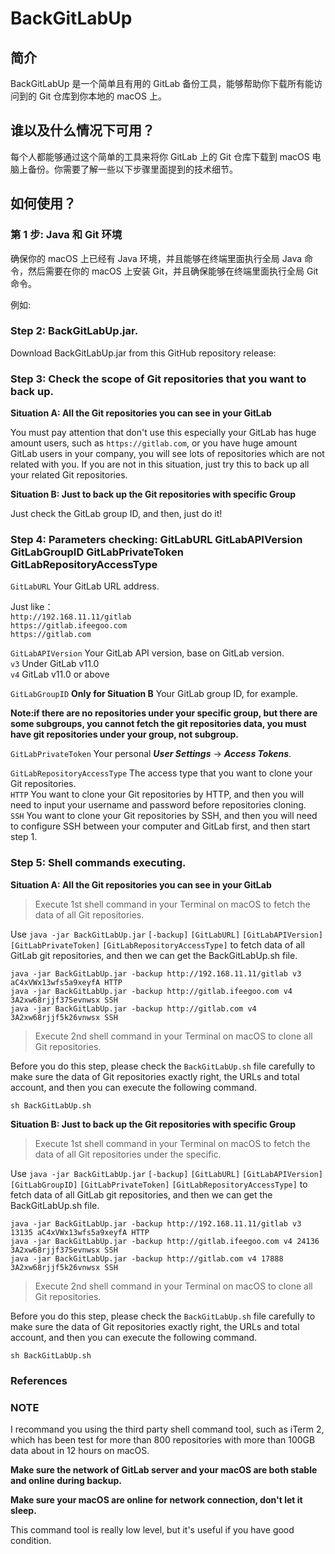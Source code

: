 # BackGitLabUp

## 简介

BackGitLabUp 是一个简单且有用的 GitLab 备份工具，能够帮助你下载所有能访问到的 Git 仓库到你本地的 macOS 上。

## 谁以及什么情况下可用？

每个人都能够通过这个简单的工具来将你 GitLab 上的 Git 仓库下载到 macOS 电脑上备份。你需要了解一些以下步骤里面提到的技术细节。

## 如何使用？

### 第 1 步: Java 和 Git 环境

确保你的 macOS 上已经有 Java 环境，并且能够在终端里面执行全局 Java 命令，然后需要在你的 macOS 上安装 Git，并且确保能够在终端里面执行全局 Git 命令。

例如:

### Step 2: BackGitLabUp.jar.

Download BackGitLabUp.jar from this GitHub repository release:

### Step 3: Check the scope of Git repositories that you want to back up.

**Situation A: All the Git repositories you can see in your GitLab**

You must pay attention that don't use this especially your GitLab has huge amount users, such as `https://gitlab.com`, or you have huge amount GitLab users in your company, you will see lots of repositories which are not related with you. If you are not in this situation, just try this to back up all your related Git repositories.

**Situation B: Just to back up the Git repositories with specific Group**

Just check the GitLab group ID, and then, just do it!

### Step 4: Parameters checking: GitLabURL GitLabAPIVersion GitLabGroupID GitLabPrivateToken GitLabRepositoryAccessType

`GitLabURL` Your GitLab URL address.

Just like：  
`http://192.168.11.11/gitlab`  
`https://gitlab.ifeegoo.com`  
`https://gitlab.com`

`GitLabAPIVersion` Your GitLab API version, base on GitLab version.  
`v3` Under GitLab v11.0  
`v4` GitLab v11.0 or above

`GitLabGroupID` **Only for Situation B** Your GitLab group ID, for example. 

**Note:if there are no repositories under your specific group, but there are some subgroups, you cannot fetch the git repositories data, you must have git repositories under your group, not subgroup.**


`GitLabPrivateToken` Your personal ***User Settings*** -> ***Access Tokens***.


`GitLabRepositoryAccessType` The access type that you want to clone your Git repositories.  
`HTTP` You want to clone your Git repositories by HTTP, and then you will need to input your username and password before repositories cloning.  
`SSH` You want to clone your Git repositories by SSH, and then you will need to configure SSH between your computer and GitLab first, and then start step 1.

### Step 5: Shell commands executing.

**Situation A: All the Git repositories you can see in your GitLab**

> Execute 1st shell command in your Terminal on macOS to fetch the data of all Git repositories.

Use `java -jar BackGitLabUp.jar` `[-backup]` `[GitLabURL]` `[GitLabAPIVersion]` `[GitLabPrivateToken]` `[GitLabRepositoryAccessType]` to fetch data of all GitLab git repositories, and then we can get the BackGitLabUp.sh file.

`java -jar BackGitLabUp.jar -backup http://192.168.11.11/gitlab v3 aC4xVWx13wfs5a9xeyfA HTTP`  
`java -jar BackGitLabUp.jar -backup http://gitlab.ifeegoo.com v4 3A2xw68rjjf37Sevnwsx SSH`  
`java -jar BackGitLabUp.jar -backup http://gitlab.com v4 3A2xw68rjjf5k26vnwsx SSH`

> Execute 2nd shell command in your Terminal on macOS to clone all Git repositories.  

Before you do this step, please check the `BackGitLabUp.sh` file carefully to make sure the data of Git repositories exactly right, the URLs and total account, and then you can execute the following command.

`sh BackGitLabUp.sh`

**Situation B: Just to back up the Git repositories with specific Group**

> Execute 1st shell command in your Terminal on macOS to fetch the data of all Git repositories under the specific.

Use `java -jar BackGitLabUp.jar` `[-backup]` `[GitLabURL]` `[GitLabAPIVersion]` `[GitLabGroupID]` `[GitLabPrivateToken]` `[GitLabRepositoryAccessType]` to fetch data of all GitLab git repositories, and then we can get the BackGitLabUp.sh file.

`java -jar BackGitLabUp.jar -backup http://192.168.11.11/gitlab v3 13135 aC4xVWx13wfs5a9xeyfA HTTP`  
`java -jar BackGitLabUp.jar -backup http://gitlab.ifeegoo.com v4 24136 3A2xw68rjjf37Sevnwsx SSH`  
`java -jar BackGitLabUp.jar -backup http://gitlab.com v4 17888 3A2xw68rjjf5k26vnwsx SSH`

> Execute 2nd shell command in your Terminal on macOS to clone all Git repositories.  

Before you do this step, please check the `BackGitLabUp.sh` file carefully to make sure the data of Git repositories exactly right, the URLs and total account, and then you can execute the following command.

`sh BackGitLabUp.sh`

### References


### NOTE

I recommand you using the third party shell command tool, such as iTerm 2, which has been test for more than 800 repositories with more than 100GB data about in 12 hours on macOS.

**Make sure the network of GitLab server and your macOS are both stable and online during backup.**

**Make sure your macOS are online for network connection, don't let it sleep.**

This command tool is really low level, but it's useful if you have good condition.
